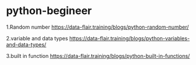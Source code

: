 # python-begineer

1.Random number 
https://data-flair.training/blogs/python-random-number/


2.variable and data types
https://data-flair.training/blogs/python-variables-and-data-types/


3.built in function 
https://data-flair.training/blogs/python-built-in-functions/
